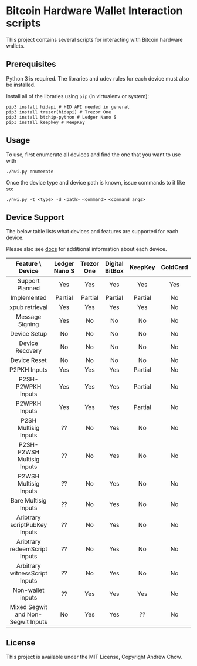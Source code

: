 # Bitcoin Hardware Wallet Interaction scripts

This project contains several scripts for interacting with Bitcoin hardware wallets.

## Prerequisites

Python 3 is required. The libraries and udev rules for each device must also be installed.

Install all of the libraries using `pip` (in virtualenv or system):

```
pip3 install hidapi # HID API needed in general
pip3 install trezor[hidapi] # Trezor One
pip3 install btchip-python # Ledger Nano S
pip3 install keepkey # KeepKey
```

## Usage

To use, first enumerate all devices and find the one that you want to use with

```
./hwi.py enumerate
```

Once the device type and device path is known, issue commands to it like so:

```
./hwi.py -t <type> -d <path> <command> <command args>
```

## Device Support

The below table lists what devices and features are supported for each device.

Please also see [docs](docs/) for additional information about each device.

| Feature \ Device | Ledger Nano S | Trezor One | Digital BitBox | KeepKey | ColdCard |
|:---:|:---:|:---:|:---:|:---:|:---:|
| Support Planned | Yes | Yes | Yes | Yes | Yes |
| Implemented | Partial | Partial | Partial | Partial | No |
| xpub retrieval | Yes | Yes | Yes | Yes | No |
| Message Signing | Yes | No | No | No | No |
| Device Setup | No | No | No | No | No |
| Device Recovery | No | No | No | No | No |
| Device Reset | No | No | No | No | No |
| P2PKH Inputs | Yes | Yes | Yes | Partial | No |
| P2SH-P2WPKH Inputs | Yes | Yes | Yes | Partial | No |
| P2WPKH Inputs | Yes | Yes | Yes | Partial | No |
| P2SH Multisig Inputs | ?? | No | Yes | No | No |
| P2SH-P2WSH Multisig Inputs | ?? | No | Yes | No | No |
| P2WSH Multisig Inputs | ?? | No | Yes | No | No |
| Bare Multisig Inputs | ?? | No | Yes | No | No |
| Aribtrary scriptPubKey Inputs | ?? | No | Yes | No | No |
| Aribtrary redeemScript Inputs | ?? | No | Yes | No | No |
| Arbitrary witnessScript Inputs | ?? | No | Yes | No | No |
| Non-wallet inputs | ?? | Yes | Yes | Yes | No |
| Mixed Segwit and Non-Segwit Inputs | No | Yes | Yes | ?? | No |

## License

This project is available under the MIT License, Copyright Andrew Chow.
